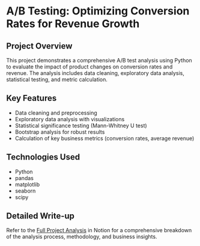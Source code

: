 # A/B Testing: Optimizing Conversion Rates for Revenue Growth

## Project Overview

This project demonstrates a comprehensive A/B test analysis using Python to evaluate the impact of product changes on conversion rates and revenue. The analysis includes data cleaning, exploratory data analysis, statistical testing, and metric calculation.

## Key Features

- Data cleaning and preprocessing
- Exploratory data analysis with visualizations
- Statistical significance testing (Mann-Whitney U test)
- Bootstrap analysis for robust results
- Calculation of key business metrics (conversion rates, average revenue)

## Technologies Used

- Python
- pandas
- matplotlib
- seaborn
- scipy

## Detailed Write-up

Refer to the [Full Project Analysis](https://jamesknaus.notion.site/A-B-Testing-Optimizing-Conversion-Rates-for-Revenue-Growth-57a784c219784a44915c987ca5d0990c?pvs=4) in Notion for a comprehensive breakdown of the analysis process, methodology, and business insights.


